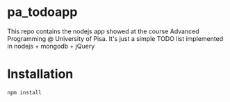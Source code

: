 pa_todoapp
==========

This repo contains the nodejs app showed at the course Advanced Programming @ University of Pisa.
It's just a simple TODO list implemented in nodejs + mongodb + jQuery

Installation
============

    npm install
